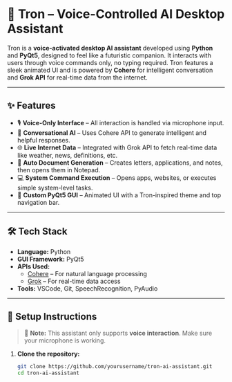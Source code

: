 # 🤖 Tron – Voice-Controlled AI Desktop Assistant

Tron is a **voice-activated desktop AI assistant** developed using **Python** and **PyQt5**, designed to feel like a futuristic companion. It interacts with users through voice commands only, no typing required. Tron features a sleek animated UI and is powered by **Cohere** for intelligent conversation and **Grok API** for real-time data from the internet.

---

## ✨ Features

- 🎙️ **Voice-Only Interface** – All interaction is handled via microphone input.
- 🧠 **Conversational AI** – Uses Cohere API to generate intelligent and helpful responses.
- 🌐 **Live Internet Data** – Integrated with Grok API to fetch real-time data like weather, news, definitions, etc.
- 📂 **Auto Document Generation** – Creates letters, applications, and notes, then opens them in Notepad.
- 💻 **System Command Execution** – Opens apps, websites, or executes simple system-level tasks.
- 🎨 **Custom PyQt5 GUI** – Animated UI with a Tron-inspired theme and top navigation bar.

---

## 🛠 Tech Stack

- **Language:** Python  
- **GUI Framework:** PyQt5  
- **APIs Used:**
  - [Cohere](https://cohere.com/) – For natural language processing
  - [Grok](https://x.ai/) – For real-time data access  
- **Tools:** VSCode, Git, SpeechRecognition, PyAudio

---

## 🚀 Setup Instructions

> 📌 **Note:** This assistant only supports **voice interaction**. Make sure your microphone is working.

1. **Clone the repository:**
   ```bash
   git clone https://github.com/yourusername/tron-ai-assistant.git
   cd tron-ai-assistant
